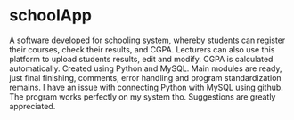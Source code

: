 # schoolApp
A software developed for schooling system, whereby students can register their courses, check their results, and CGPA. Lecturers can also use this platform to upload students results, edit and modify. CGPA is calculated automatically. Created using Python and MySQL. Main modules are ready, just final finishing, comments, error handling and program standardization remains. I have an issue with connecting Python with MySQL using github. The program works perfectly on my system tho. Suggestions are greatly appreciated.
